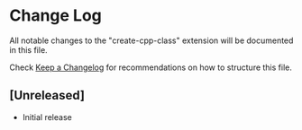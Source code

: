 # Change Log

All notable changes to the "create-cpp-class" extension will be documented in this file.

Check [Keep a Changelog](http://keepachangelog.com/) for recommendations on how to structure this file.

## [Unreleased]

- Initial release